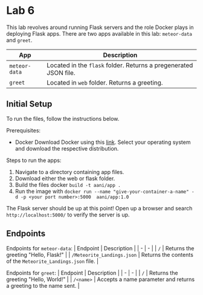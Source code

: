# Lab 6

This lab revolves around running Flask servers and the role Docker plays in deploying Flask apps. There are two apps available in this lab: `meteor-data` and `greet`.

| App | Description |
| - | - |
| `meteor-data` | Located in the `flask` folder. Returns a pregenerated JSON file. | 
| `greet` | Located in `web` folder. Returns a greeting. |

## Initial Setup
To run the files, follow the instructions below.

Prerequisites:
- Docker
  Download Docker using this [link](https://docs.docker.com/desktop/). Select your operating system and download the respective distribution.

Steps to run the apps:
1. Navigate to a directory containing app files.
2. Download either the web or flask folder.
3. Build the files docker `build -t aani/app .`
4. Run the image with `docker run --name "give-your-container-a-name" -d -p <your port number>:5000 
aani/app:1.0`

The Flask server should be up at this point! Open up a browser and search `http://localhost:5000/` to verify the server is up.

## Endpoints

Endpoints for `meteor-data`:
| Endpoint | Description |
| - | - |
| `/` | Returns the greeting "Hello, Flask!" | 
| `/Meteorite_Landings.json` | Returns the contents of the `Meteorite_Landings.json` file. | 

Endpoints for `greet`:
| Endpoint | Description |
| - | - |
| `/` | Returns the greeting "Hello, World!" | 
| `/<name>` | Accepts a name parameter and returns a greeting to the name sent. | 

